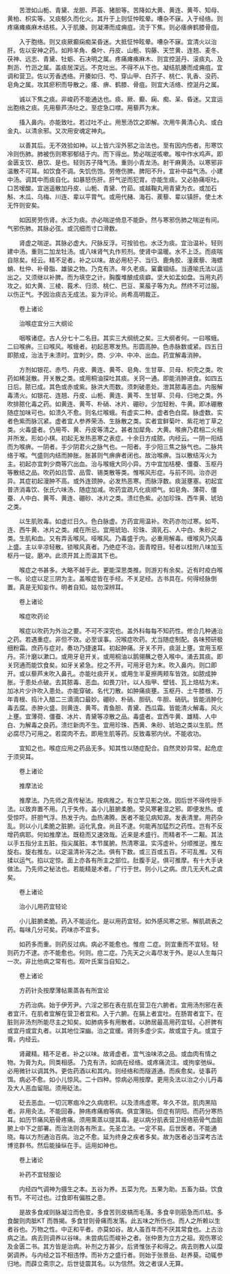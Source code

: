 <!-- { "loadSidebar": true } -->
　　苦泄如山栀、青黛、龙胆、芦荟、猪胆等。苦降如大黄、黄连、黄芩、知母、黄柏、枳实等。又痰郁久而化火。其升于上则怔忡眩晕。嘈杂不寐。入于经络。则疼痛瘫痪麻木结核。入于肌腠。则凝滞而成痈疽。流于下焦。则必痿痹鹤膝骨疽。

　　入于胞络。则又痰厥癫痫痴呆昏迷。大抵怔忡眩晕。嘈杂不寐。宜清火以治肝。佐以安神之药。如羚羊角、桑叶、丹皮、山栀、钩藤、天竺黄、连翘、麦冬、茯神、远志、青黛、牡蛎、石决明之属。疼痛瘫痪麻木、则宜控涎丹、滚痰丸、及荆沥、竹沥之属。盖痰居深远。不克吐出。不得不从下也。凝结肌腠而成痈疽。宜调和营卫。佐以芳香透络。开腠如归、芍、穿山甲、白芥子、桃仁、乳香、没药、皂角之属。攻其瘀积而导散之。痿、痹、鹤膝、骨疽。则宜大活络、控涎丹之属。

　　诚以下焦之痰。非峻药不能通达也。痰、厥、癫、痫、痴、呆、昏迷。又宜运出胞络之痰。先用藜芦汤吐之。至症急口噤。用藜芦为末。

　　搐入鼻内。亦能致吐。若过吐不止。用葱汤饮之即解。次用牛黄清心丸、或白金丸、以清余邪。又次用安魂定神丸。

　　以善其后。无不效验如神。以上皆六淫外邪之治法也。至有因内伤者。形寒饮冷则伤肺。肺被伤则寒邪郁结于内。而下得出。势必喘逆咳嗽。喉中作水鸡声。即金匮支饮、悬饮、是也。轻则苏子降气汤。重则小青龙汤。射干麻黄汤。以寒邪非温散不可耳。如饮食不调。失饥伤饱。劳倦伤脾。脾阳不升。宜补中益气汤。小建中汤。调其中而痰自化。如暴怒伤肝。肝气逆而犯胃。亦能生痰。又必胁痛呕吐。口苦嗳酸。宜逍遥散加丹皮、山栀、青黛、竹茹。或越鞠丸用青黛为衣。或加石斛、木瓜、乌梅、川连、辈以平胃气。或用代赭、海石、蒺藜、辈以镇肝。使土木无忤则安矣。

　　如因房劳伤肾。水泛为痰。亦必喘逆倚息不能卧。然与寒邪伤肺之喘逆有间。气邪伤肺。其脉必弦。或沉细而寸口滑数。

　　肾虚之喘逆。其脉必虚大。尺脉反浮。可按验也。水泛为痰。宜治温补。轻则建中汤。重则二加龙牡汤。或八味肾气丸作煎剂。使肾中温暖。水不上泛。而痰喘自除矣。经云。精不足者。补之以味。故必用杞子、当归、鹿角胶、潼蒺藜、海螵蛸、杜仲、补骨脂、雄骏之物。乃克有济。年久老痰。窠囊锢结。当遵喻氏法以运出之。又须继以补脾。而为填空之计。胸腹堆酿成痰癖。坚大如盂如盘。当用丸药攻之。如大黄、三棱、莪术、归须、桃仁、巴豆、莱菔子等为丸。然终不可过服。以伤正气。予因治痰古无成法。妄为评论。尚希高明裁正。

　　卷上诸论

　　治喉症宜分三大纲论

　　咽喉诸症。古人分七十二名目。其实三大纲统之矣。三大纲者何。一曰喉蛾。二曰喉痹。三曰喉风。喉蛾者。初起恶寒发热。形圆高肿。色赤脉数或紧。四五日即脓成，治法于未溃时。宜刺少。商、少冲、中冲、出血。药宜解毒消肿。

　　方剂如银花、赤芍、丹皮、黄连、黄芩、皂角、生甘草、贝母、枳壳之类。吹药如稀涎散。开关散之类。或用桐油探吐其痰。关窍一通。即能消肿进食。如四五日后。脓已成。其色或赤或紫。脉洪大而数。须刺破患处。泄其脓毒恶血。内服解毒清火。如银花、连翘、丹皮、山栀、黄连、黄芩、生甘草、贝母、归地之类。外吹排脓化毒之药。如黄连、黄芩、朴硝、冰片、硼砂。少加轻粉、牛黄。即冰硼散随症加味可也。如溃久不愈。则名烂喉蛾。有虚实二种。虚者色白腐。脉虚数。实者色紫而脉沉紧。虚者宜人参养荣汤、生脉散之类。实者宜鲜菊叶、紫花地丁草之类。火毒盛者。仍用芩、黄、丹皮等清之。甚者加犀角、大黄。喉痹乃君相二火相并所发。形如小棋。初起无发热恶寒之表症。十余日方成脓。内经云。一阴一阳结而为喉痹。一阴者。手少阴君火之脉气也。一阳者。手少阳三焦之脉气也。二脉共络于喉。气盛则内结而肿胀。胀甚则气痹痹者闭也。故治喉痹。当以散结泻火为主。初起亦宜刺少商等穴出血。治与喉蛾大同小异。方中宜加桔梗、僵蚕、玉枢丹等散结之品。吹药如吕雪、品雪、锡类散等类。惟喉风形症。与前不同。治亦迥异。其症初起漫肿不高。或外连颈肿。必发热恶寒。而脉浮数。痰涎壅塞。初起宜普济消毒饮、张氏六味汤、随症加减。吹药宜疏凡化痰顺气。如皂角、薄荷、僵蚕、人中白、黄芩、黄连、硼砂、冰片之类。溃烂色紫。必加珍珠、西牛黄、琥珀之类。

　　以生肌败毒。如虚烂日久。色白脉虚。方药宜用温补。吹药亦勿过寒。如芩、连、西牛黄、冰片之类。咸在所忌。宜用琥珀、珍珠、滴乳石、人中白、朱砂之类。生肌和血。又有弄舌喉风。哑喉风。乃毒盛于内。必重用解毒。缠喉风乃风毒上盛。主以辛凉轻散。锁喉风真者。乃绝症不治。面青瞠目。轻者以桂附八味加玉枢丹一锭。磨冲。此须开其上而温其下也。

　　喉症之书甚多。大略不越于此。更能深思类推。则游刃有余矣。近有时疫白喉一书。论症以足三阴为主。盖喉症皆在手经。不关足经。古书具在。何得经脉倒置。真是无知妄作。明者自知。姑勿深辨耳。

　　卷上诸论

　　喉症吹药论

　　喉症以吹药为外治之要。不可不深究也。盖外科每每不知药性。修合几种通治之药。若遇重症。非但不效。必至误事。况喉症吹药。尤当随症制配。各味预研极细粉霜。庶药与症对。奏功乃捷速耳。初起肿痛。牙关不开。痰涎上壅。宜用玉枢丹。茶汁磨以漱口。或用牙皂开关。或用桐油以鹅翎蘸之卷入喉中。涌去其痰。即关窍通而能饮食矣。如牙关紧急。挖之不开。可用牙皂为末。吹入鼻内。则口即开。或以藜芦末吹入鼻孔。亦能吐痰开关。或用生半夏擦两颊车皆效。如脓成肿胀。于患处点破。去其脓毒、恶血。如畏刀针。以人指甲、壁钱、瓦上焙枯为末。加冰片少许吹入患处。亦能穿破。名代刀散。如肿痛痰壅。玉枢丹、土牛膝根、万年青根、捣汁入醋二三滴滴口最妙。硼砂、朴硝、胆矾、牛胆、硝矾。皆能消肿化毒去腐。赤肿火盛。则黄连、黄芩。青鱼胆、青黛、西瓜霜。皆能清火解毒。风火上壅。宜薄荷、僵蚕、冰片、青黛等凉散之品。毒盛者。宜西牛黄、雄精、人中白、为解毒之良药。溃烂新肉不生。宜用珍珠、西黄、朱砂、琥珀之类以生肌。然必腐尽乃可用之。若腐肉不去。即用生肌等药。反致毒邪内伏。不能收功。

　　宜知之也。喉症应用之药品无多。知其性以随症配合。自然灵妙异常。起危症于须臾耳。

　　卷上诸论

　　推摩法论

　　推摩法。乃先师之真传秘法。按病推之。有立竿见影之效。因后世不得传授手法。以致弃置不用。几于失传。盖小儿脏腑柔脆。受风寒暑湿之邪。即便发热。或受惊吓。肝胆气浮。热发于内。血热沸腾。医者不能见病知源。发表清里。用药杂乱。则以小儿柔脆之脏腑。运化乳食。尚且不逮。何能再加猛烈之药性。岂有不反增药病耶。何如推摩法。既稳而又速效哉。近来是术盛行。而精者不一二觏。其法以手五指分主五脏。指尖属脏。本节属腑。热清寒温。实泻虚补。分顺推逆。推左旋右。旋右推左。以定温清补泻之法。俱有下数。或三百或五百。不可乱推。又有揉以运气。掐以定惊。面上亦各有所主之部位。肚腹手足。俱可推摩。有十大手诀做法。乃先师之秘法也。若能精是术者。广行于世。则小儿之病。庶几无夭札之虞矣。

　　卷上诸论

　　治小儿用药宜轻论

　　小儿脏腑柔脆。药入不能运化。是以用药宜轻。如外感风寒之邪。解肌疏表之药。每味几分可矣。药味亦不宜多。

　　如药多而重。则药反过病。病必不能愈也。惟痘 二症。则宜重而不宜轻。轻则药力不逮。亦不能愈也。何则。痘二症。乃先天之火毒尽发于外。是以人生每只一次。非比他病之常有也。观叶氏案当自知之。

　　卷上诸论

　　方药针灸按摩薄帖熏蒸各有所宜论

　　方药治病。始于伊芳尹。六淫之邪在表在肌在营卫在六腑者。宜用汤剂邪在表者宜汗。在肌者宜解在营卫者宜和。入于六腑。在膈上者宜吐。在肠胃者宜下。在脏则非汤剂所能尽主之知矣。如肺病多有用散者。以肺居最高用药宜轻。心肝脾有或宜丹或宜丸者。以其地位深幽。治之宜缓。肾则多虚少实。故或宜于丸。或宜于膏。内经云。

　　肾藏精。精不足者。补之以味。故肾虚者。宜气浊味浓之品。或血肉有情之物。为膏为丸。同类相感。 乃克有济。如病在经络。或疼痛流注。或拘挛弛纵。必用微针以调其外。更佐药酒以和其内。则经络和而隧道通。而疾愈矣。徒事药饵。病必不愈。如小儿惊风。二十四种。惊病必用按摩。更用灸法以治之小儿丹毒及大人恶血留阻。须用砭法。

　　砭去恶血。一切沉寒痼冷之久病痞积。以及溃疡虚寒。年久不敛。肌肉黑陷者。非用灸法。不能回春。肿疡疼痛瘕等病。俱宜薄贴。但症有阴阳。而药分寒热耳。如历节痛风筋骨疼痛。须用熏蒸以提其毒。是以病分肌表营卫经络筋骨气血脏腑上中下之部署。而治法则各有所主。先圣立法。一定不易。后世医者。不能通晓。每以方剂通治百病。治之不愈。延为终身之疾者多矣。故为医者必当深考古法博览群书。然后能操纵在手。运用如神也。

　　卷上诸论

　　补药不宜轻服论

　　内经四气调神为摄生之本。五谷为养。五菜为充。五果为助。五畜为益。饮食有节。不可过也。过食即有偏胜之患。

　　是故多食咸则脉凝泣而色变。多食苦则皮槁而毛落。多食辛则筋急而爪枯。多食酸则肉胝KT 而唇揭。多食甘则骨痛而发落。此五味之所伤也。而人之所赖以生者谷也。万物之性。中正和平者。亦莫如谷。故人虽百年而不厌其常食也。上古治病之法。病去则调养以谷味。未尝病后而峻补之者。张仲景为立方之祖。观伤寒论及金匮二书。其方皆是治病。补剂之方甚少。后贤惟张子和得之。病去则教人以糜粥调养。与内经之旨不相违悖。而补方之盛行者。则始于张景岳、赵养葵。动辄参 归地。而薜立斋宗之。后世徒震其名。以为信然。效之者误人无算。

